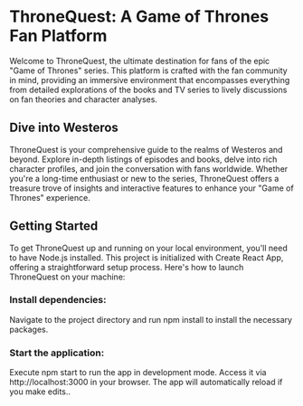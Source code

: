 # ThroneQuest: A Game of Thrones Fan Platform

Welcome to ThroneQuest, the ultimate destination for fans of the epic "Game of Thrones" series. This platform is crafted with the fan community in mind, providing an immersive environment that encompasses everything from detailed explorations of the books and TV series to lively discussions on fan theories and character analyses.

## Dive into Westeros

ThroneQuest is your comprehensive guide to the realms of Westeros and beyond. Explore in-depth listings of episodes and books, delve into rich character profiles, and join the conversation with fans worldwide. Whether you're a long-time enthusiast or new to the series, ThroneQuest offers a treasure trove of insights and interactive features to enhance your "Game of Thrones" experience.

## Getting Started

To get ThroneQuest up and running on your local environment, you'll need to have Node.js installed. This project is initialized with Create React App, offering a straightforward setup process. Here's how to launch ThroneQuest on your machine:

### Install dependencies:

Navigate to the project directory and run npm install to install the necessary packages.

### Start the application:

Execute npm start to run the app in development mode. Access it via http://localhost:3000 in your browser. The app will automatically reload if you make edits..
